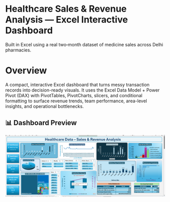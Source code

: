 # Healthcare Sales & Revenue Analysis — Excel Interactive Dashboard
Built in Excel using a real two‑month dataset of medicine sales across Delhi pharmacies.

# Overview
A compact, interactive Excel dashboard that turns messy transaction records into decision-ready visuals. It uses the Excel Data Model + Power Pivot (DAX) with PivotTables, PivotCharts, slicers, and conditional formatting to surface revenue trends, team performance, area-level insights, and operational bottlenecks.
## 📊 Dashboard Preview
![Dashboard](dashborad.png)
